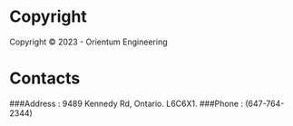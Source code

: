 # Copyright
Copyright © 2023 - Orientum Engineering
# Contacts
###Address : 9489 Kennedy Rd, Ontario. L6C6X1.
###Phone : (647-764-2344)
